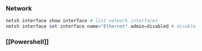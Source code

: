 ### Network
``` powershell
netsh interface show interface # list network interfaces
netsh interface set interface name="Ethernet" admin=disabled # disable ethernet
```
### [[Powershell]]